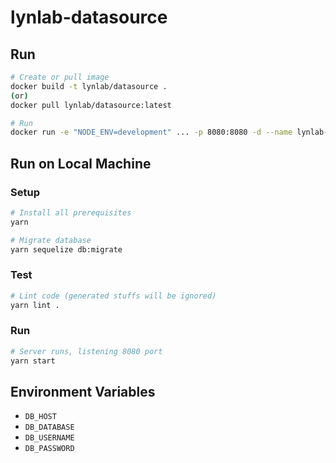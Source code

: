 # lynlab-datasource
## Run
```bash
# Create or pull image
docker build -t lynlab/datasource .
(or)
docker pull lynlab/datasource:latest

# Run
docker run -e "NODE_ENV=development" ... -p 8080:8080 -d --name lynlab-datasource lynlab/datasource
```

## Run on Local Machine
### Setup
```bash
# Install all prerequisites
yarn

# Migrate database
yarn sequelize db:migrate
```

### Test
```bash
# Lint code (generated stuffs will be ignored)
yarn lint .
```

### Run
```bash
# Server runs, listening 8080 port
yarn start
```

## Environment Variables
  - `DB_HOST`
  - `DB_DATABASE`
  - `DB_USERNAME`
  - `DB_PASSWORD`
